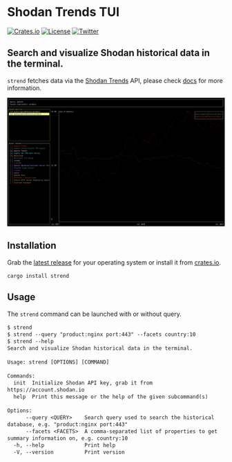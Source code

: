 # Shodan Trends TUI

[![Crates.io](https://img.shields.io/crates/v/strend.svg)](https://crates.io/crates/strend)
[![License](https://img.shields.io/crates/l/mit)](./LICENSE)
[![Twitter](https://img.shields.io/twitter/follow/shodanhq.svg?logo=twitter)](https://twitter.com/shodanhq)

## Search and visualize Shodan historical data in the terminal.

``strend`` fetches data via the [Shodan Trends](https://trends.shodan.io) API, please check [docs](https://developer.shodan.io/api) for more information.

![Sample Output](output-sample.png)

## Installation

Grab the [latest release](https://github.com/thoongnv/trends-rs/releases) for your operating system or install it from [crates.io](https://crates.io/crates/strend).

```shell
cargo install strend
```

## Usage

The ``strend`` command can be launched with or without query.

```shell
$ strend
$ strend --query "product:nginx port:443" --facets country:10
$ strend --help
Search and visualize Shodan historical data in the terminal.

Usage: strend [OPTIONS] [COMMAND]

Commands:
  init  Initialize Shodan API key, grab it from https://account.shodan.io
  help  Print this message or the help of the given subcommand(s)

Options:
      --query <QUERY>    Search query used to search the historical database, e.g. "product:nginx port:443"
      --facets <FACETS>  A comma-separated list of properties to get summary information on, e.g. country:10
  -h, --help             Print help
  -V, --version          Print version
```